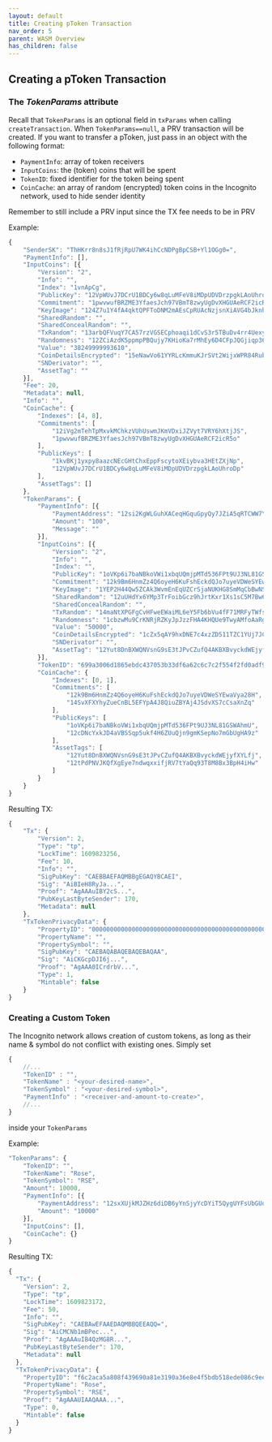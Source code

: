 ```yaml
---
layout: default
title: Creating pToken Transaction
nav_order: 5
parent: WASM Overview
has_children: false
---
```


## Creating a pToken Transaction

### The *TokenParams* attribute


Recall that `TokenParams` is an optional field in `txParams` when calling `createTransaction`. When `TokenParams==null`, a PRV transaction will be created. If you want to transfer a pToken, just pass in an object with the following format:

- `PaymentInfo`: array of token receivers
- `InputCoins`: the (token) coins that will be spent
- `TokenID`: fixed identifier for the token being spent
- `CoinCache`: an array of random (encrypted) token coins in the Incognito network, used to hide sender identity

Remember to still include a PRV input since the TX fee needs to be in PRV

Example:

```javascript
{
    "SenderSK": "ThHKrr8n8sJ1fRjRpU7WK4ihCcNDPgBpCSB+Yl1OGg0=",
    "PaymentInfo": [],
    "InputCoins": [{
        "Version": "2",
        "Info": "",
        "Index": "1vnApCg",
        "PublicKey": "12VpWUvJ7DCrU1BDCy6w8qLuMFeV8iMDpUDVDrzpgkLAoUhroDp",
        "Commitment": "1pwvwufBRZME3YfaesJch97VBmT8zwyUgDvXHGUAeRCF2icR5o",
        "KeyImage": "124Z7u1Y4fA4qktQPFToDNM2mAEsCpRUAcNzjsnXiAVG4bJknhB",
        "SharedRandom": "",
        "SharedConcealRandom": "",
        "TxRandom": "13arbQFVuqY7CA57rzVGSECphoaqi1dCvS3r5TBuDv4rr4Uexyu2frqKphhaQpUFeL6zop2wShyhoEf4wMy3Wkx5NpY5i4WMEyo2",
        "Randomness": "12ZCiAzdK5ppmpPBQujy7KHioKa7rMhEy6D4CFpJQGjiqp36CKF",
        "Value": "38249999993610",
        "CoinDetailsEncrypted": "15eNawVo61YYRLcKmmuKJrSVt2WijxWPR84RubghQuafoWfibL",
        "SNDerivator": "",
        "AssetTag": ""
    }],
    "Fee": 20,
    "Metadata": null,
    "Info": "",
    "CoinCache": {
        "Indexes": [4, 8],
        "Commitments": [
            "12iVg2mTehTpMxvkMChkzVUhUswmJKmVDxiJZVyt7VRY6hXtjJS",
            "1pwvwufBRZME3YfaesJch97VBmT8zwyUgDvXHGUAeRCF2icR5o"
        ],
        "PublicKeys": [
            "1kvBKj1yxpy8aazcNEcGHtChxEppFscytoXEiybva3HEtZXjNp",
            "12VpWUvJ7DCrU1BDCy6w8qLuMFeV8iMDpUDVDrzpgkLAoUhroDp"
        ],
        "AssetTags": []
    },
    "TokenParams": {
        "PaymentInfo": [{
            "PaymentAddress": "12si2KgWLGuhXACeqHGquGpyQy7JZiA5qRTCWW7YTYrEzZBuZC2eGBfckc2NRXkQXiw7XwK2WVfKxC8AcwKGCsyRVr9SR8bN9vTcnk2PPbymztCWadgr9JMP1UY6oSk9XZb56EAKunejzNnmo9Ln",
            "Amount": "100",
            "Message": ""
        }],
        "InputCoins": [{
            "Version": "2",
            "Info": "",
            "Index": "",
            "PublicKey": "1oVKp6i7baNBkoVWi1xbqUQmjpMTd536FPt9UJ3NL81GSWAhmU",
            "Commitment": "12k9Bm6HnmZz4Q6oyeH6KuFshEckdQJo7uyeVDWeSYEwaVya28H",
            "KeyImage": "1YEP2H44Qw5ZCAk3WvmEnEqUZCrSjaNUKHG8SmMqCbBwNSXhn1",
            "SharedRandom": "12uUHdYx6YMp3TrFoibGcz9hJrtKxr1Xs1sC5M7Bw6paJiWtnUU",
            "SharedConcealRandom": "",
            "TxRandom": "14maNtXPGFgCvHFweEWaiML6eY5Fb6bVu4fF71MRFyTWfsZ8qtZ46zxQRFUohqgFkVorHUCMXbgMJMVNg7ufxKuBBuucJcpcPAhE",
            "Randomness": "1cbzwMu9CrKNRjRZKyJpJzzFHA4KHQUe9TwyAMfoAaRgLYg9LF",
            "Value": "50000",
            "CoinDetailsEncrypted": "1cZx5qAY9hxDNE7c4xzZD511TZC1YUj7JCwchZwQYxumjZ9n5P",
            "SNDerivator": "",
            "AssetTag": "12Yut8DnBXWQNVsnG9sE3tJPvCZufQ4AKBXBvyckdWEjyfXYLfj"
        }],
        "TokenID": "699a3006d1865ebdc437053b33df6a62c6c7c2f554f2fd0adf99a60f5117f945",
        "CoinCache": {
            "Indexes": [0, 1],
            "Commitments": [
                "12k9Bm6HnmZz4Q6oyeH6KuFshEckdQJo7uyeVDWeSYEwaVya28H",
                "14SvXFXYhyZueCnBL5EFYpA4J8QiuZBYAj4JSdvXS7cCsaXnZq"
            ],
            "PublicKeys": [
                "1oVKp6i7baNBkoVWi1xbqUQmjpMTd536FPt9UJ3NL81GSWAhmU",
                "12cDNcYxkJD4aVBSSqp5ukf4H6ZUuQjn9gmKSepNo7mGbUgHA9z"
            ],
            "AssetTags": [
                "12Yut8DnBXWQNVsnG9sE3tJPvCZufQ4AKBXBvyckdWEjyfXYLfj",
                "12tPdPNVJKQfXgEye7ndwqxxifjRV7tYaQq93T8M8Bx3BpH4iHw"
            ]
        }
    }
}
```

Resulting TX:

```javascript
{
    "Tx": {
        "Version": 2,
        "Type": "tp",
        "LockTime": 1609823256,
        "Fee": 10,
        "Info": "",
        "SigPubKey": "CAEBBAEFAQMBBgEGAQYBCAEI",
        "Sig": "AiBIeH8RyJa...",
        "Proof": "AgAAAuIBY2cS...",
        "PubKeyLastByteSender": 170,
        "Metadata": null
    },
    "TxTokenPrivacyData": {
        "PropertyID": "0000000000000000000000000000000000000000000000000000000000000005",
        "PropertyName": "",
        "PropertySymbol": "",
        "SigPubKey": "CAEBAQABAQEBAQEBAQAA",
        "Sig": "AiCKGcpDJI6j...",
        "Proof": "AgAAA0ICrdrbV...",
        "Type": 1,
        "Mintable": false
    }
}
```

### Creating a Custom Token

The Incognito network allows creation of custom tokens, as long as their name & symbol do not conflict with existing ones. Simply set

```javascript
{
    //...
    "TokenID" : "",
    "TokenName" : "<your-desired-name>",
    "TokenSymbol" : "<your-desired-symbol>",
    "PaymentInfo" : "<receiver-and-amount-to-create>",
    //...
}
```

inside your `TokenParams`

Example:

```javascript
"TokenParams": {
    "TokenID": "",
    "TokenName": "Rose",
    "TokenSymbol": "RSE",
    "Amount": 10000,
    "PaymentInfo": [{
        "PaymentAddress": "12sxXUjkMJZHz6diDB6yYnSjyYcDYiT5QygUYFsUbGUqK8PH8uhxf4LePiAE8UYoDcNkHAdJJtT1J6T8hcvpZoWLHAp8g6h1BQEfp4h5LQgEPuhMpnVMquvr1xXZZueLhTNCXc8fkVXseeVAGCt8",
        "Amount": "10000"
    }],
    "InputCoins": [],
    "CoinCache": {}
}
```

Resulting TX:

```javascript
{
  "Tx": {
    "Version": 2,
    "Type": "tp",
    "LockTime": 1609823172,
    "Fee": 50,
    "Info": "",
    "SigPubKey": "CAEBAwEFAAEDAQMBBQEEAQQ=",
    "Sig": "AiCMCNb1mBPec...",
    "Proof": "AgAAAuIB4QzMG8R...",
    "PubKeyLastByteSender": 170,
    "Metadata": null
  },
  "TxTokenPrivacyData": {
    "PropertyID": "f6c2aca5a808f439690a81e3190a36e8e4f5bdb518ede086c9ee0c1ff52eb681",
    "PropertyName": "Rose",
    "PropertySymbol": "RSE",
    "Proof": "AgAAAUIAAQAAA...",
    "Type": 0,
    "Mintable": false
  }
}
```
